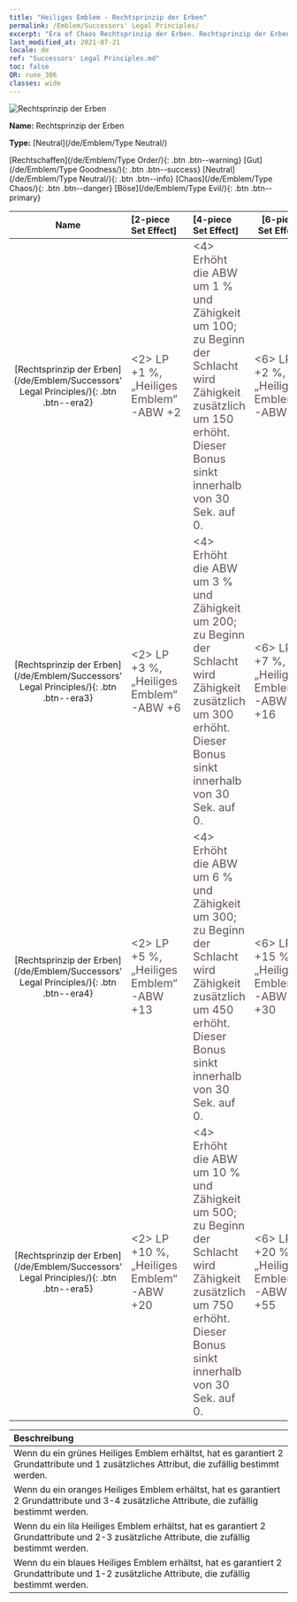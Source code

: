 ```yaml
---
title: "Heiliges Emblem - Rechtsprinzip der Erben"
permalink: /Emblem/Successors' Legal Principles/
excerpt: "Era of Chaos Rechtsprinzip der Erben. Rechtsprinzip der Erben. Era of Chaos Heiliges Emblem Rechtsprinzip der Erben. Era of Chaos Neutral Rechtsprinzip der Erben"
last_modified_at: 2021-07-21
locale: de
ref: "Successors' Legal Principles.md"
toc: false
QR: rune_306
classes: wide
---
```


  ![Rechtsprinzip der Erben](/images/r/rune_icon_306.png)

 **Name:** Rechtsprinzip der Erben

 **Type:** [Neutral](/de/Emblem/Type Neutral/)

  [Rechtschaffen](/de/Emblem/Type Order/){: .btn .btn--warning}   [Gut](/de/Emblem/Type Goodness/){: .btn .btn--success}   [Neutral](/de/Emblem/Type Neutral/){: .btn .btn--info}   [Chaos](/de/Emblem/Type Chaos/){: .btn .btn--danger}   [Böse](/de/Emblem/Type Evil/){: .btn .btn--primary} 

  |  Name    | [2-piece Set Effect] | [4-piece Set Effect] | [6-piece Set Effect]  | 
  |:-----------------------:|:-------------------|:-----------------|----------------| 
  | [Rechtsprinzip der Erben](/de/Emblem/Successors' Legal Principles/){: .btn .btn--era2} | <span style="color: #645252;font-size:20px">&lt;2&gt; LP +1 %, „Heiliges Emblem“-ABW +2</span> | <span style="color: #645252;font-size:20px">&lt;4&gt; Erhöht die ABW um 1 % und Zähigkeit um 100; zu Beginn der Schlacht wird Zähigkeit zusätzlich um 150 erhöht. Dieser Bonus sinkt innerhalb von 30 Sek. auf 0.</span> | <span style="color: #645252;font-size:20px">&lt;6&gt; LP +2 %, „Heiliges Emblem“-ABW +6</span> | 
  | [Rechtsprinzip der Erben](/de/Emblem/Successors' Legal Principles/){: .btn .btn--era3} | <span style="color: #645252;font-size:20px">&lt;2&gt; LP +3 %, „Heiliges Emblem“-ABW +6</span> | <span style="color: #645252;font-size:20px">&lt;4&gt; Erhöht die ABW um 3 % und Zähigkeit um 200; zu Beginn der Schlacht wird Zähigkeit zusätzlich um 300 erhöht. Dieser Bonus sinkt innerhalb von 30 Sek. auf 0.</span> | <span style="color: #645252;font-size:20px">&lt;6&gt; LP +7 %, „Heiliges Emblem“-ABW +16</span> | 
  | [Rechtsprinzip der Erben](/de/Emblem/Successors' Legal Principles/){: .btn .btn--era4} | <span style="color: #645252;font-size:20px">&lt;2&gt; LP +5 %, „Heiliges Emblem“-ABW +13</span> | <span style="color: #645252;font-size:20px">&lt;4&gt; Erhöht die ABW um 6 % und Zähigkeit um 300; zu Beginn der Schlacht wird Zähigkeit zusätzlich um 450 erhöht. Dieser Bonus sinkt innerhalb von 30 Sek. auf 0.</span> | <span style="color: #645252;font-size:20px">&lt;6&gt; LP +15 %, „Heiliges Emblem“-ABW +30</span> | 
  | [Rechtsprinzip der Erben](/de/Emblem/Successors' Legal Principles/){: .btn .btn--era5} | <span style="color: #645252;font-size:20px">&lt;2&gt; LP +10 %, „Heiliges Emblem“-ABW +20</span> | <span style="color: #645252;font-size:20px">&lt;4&gt; Erhöht die ABW um 10 % und Zähigkeit um 500; zu Beginn der Schlacht wird Zähigkeit zusätzlich um 750 erhöht. Dieser Bonus sinkt innerhalb von 30 Sek. auf 0.</span> | <span style="color: #645252;font-size:20px">&lt;6&gt; LP +20 %, „Heiliges Emblem“-ABW +55</span> | 

  |         Beschreibung            | 
  |:-------------------------------|
  | Wenn du ein grünes Heiliges Emblem erhältst, hat es garantiert 2 Grundattribute und 1 zusätzliches Attribut, die zufällig bestimmt werden. |
  | Wenn du ein oranges Heiliges Emblem erhältst, hat es garantiert 2 Grundattribute und 3-4 zusätzliche Attribute, die zufällig bestimmt werden. |
  | Wenn du ein lila Heiliges Emblem erhältst, hat es garantiert 2 Grundattribute und 2-3 zusätzliche Attribute, die zufällig bestimmt werden. |
  | Wenn du ein blaues Heiliges Emblem erhältst, hat es garantiert 2 Grundattribute und 1-2 zusätzliche Attribute, die zufällig bestimmt werden. |
